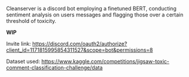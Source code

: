 Cleanserver is a discord bot employing a finetuned BERT, conducting sentiment analysis on users messages and flagging those over a certain threshold of toxicity.

**WIP**

Invite link: https://discord.com/oauth2/authorize?client_id=1171815995854311527&scope=bot&permissions=8

Dataset used: https://www.kaggle.com/competitions/jigsaw-toxic-comment-classification-challenge/data